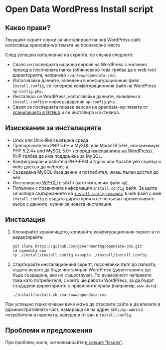 # Open Data WordPress Install script

## Какво прави?

Текущият скрипт служи за инсталиране на нов WordPress сайт, използващ opendata-wp темата на произволно място

След успешно изпълнение на скрипта, се случва следното:

* Сваля се последната налична версия на WordPress с желания превод в посочената папка (обикновено това трябва да е web root директорията, например `/var/www/opendata-cms`).
* Използвайки данните, въведени в конфигурационния файл `install.config`, се генерира конфигурационния файл на WordPress `wp-config.php`.
* Инсталира се WordPress, използвайки данните, въведени в `install.config` и новосъздадения `wp-config.php`.
* Сваля се последната release версия на opendata-wp темата от [хранилището в GitHub](http://github.com/governmentbg/opendata-cms/) и се инсталира и активира.

## Изисквания за инсталацията

* Linux или Unix-like сървърна среда.
* Препоръчително PHP 5.6+ и MySQL или MariaDB 5.6+, или минимум PHP 5.2.4+ and MySQL 5.0+ (според [изискванията на WordPress](https://wordpress.org/about/requirements/)). PHP трябва да има поддръжка за MySQL.
* Конфигуриран и работещ PHP-FPM и Nginx или Apache уеб сървър и write достъп до webroot-а.
* Създадена MySQL база данни и потребител, имащ пълен достъп до нея.
* Инсталирано [WP-CLI](http://wp-cli.org/) в `$PATH` (като изпълним файл `wp`).
* Попълнен с правилната информация `install.config` файл. За целта се копира съдържанието на [`install.config.example`](install.config.example) в нов файл с име `install.config` в същата директория и се попълват променливите вътре с данните, нужни за новата инсталация.

## Инсталация

1. Клонирайте хранилището, копирайте конфигурационния скрипт и го редактирайте:

    ```shell
    git clone https://github.com/governmentbg/opendata-cms.git
    cd opendata-cms
    cp ./install/install.config.example ./install/install.config
    ```

2. Стартирайте инсталационния скрипт, посочвайки пътя до папката, където искате да бъде инсталиран WordPress (директорията ще бъде създадена, ако не съществува). По възможност направете това като потребителя, с който ще работи WordPress, за да бъдат създадени директориите с правилните права (наприемр, `www-data`):

    ```shell
    ./install/install.sh /var/www/opendata-cms
    ```

При успешно приключване вече може да отворите сайта и да влезете в административната част, намираща се на адрес `$URL/wp-admin` с потребителя и паролата, въведени от вас в `install.config`.

## Проблеми и предложения

При проблем, моля, сигнализирайте [в секция "Issues"](https://github.com/governmentbg/opendata-cms/issues/new).
